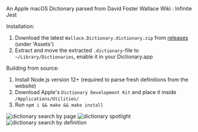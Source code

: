 An Apple macOS Dictionary parsed from David Foster Wallace Wiki : Infinite Jest

Installation:
1. Download the latest `Wallace.Dictionary.dictionary.zip` from [releases](https://github.com/taxnuke/wallace-apple-dictionary/releases) (under 'Assets')
2. Extract and move the extracted `.dictionary`-file to `~/Library/Dictionaries`, enable it in your Dictionary.app

Building from source:
1. Install Node.js version 12+ (required to parse fresh definitions from the website)
2. Download Apple's `Dictionary Development Kit` and place it inside `/Applications/Utilities/`
3. Run `npm i && make && make install`

![dictionary search by page](https://github.com/taxnuke/wallace-apple-dictionary/blob/master/ReadmeResources/screen_1.jpg)
![dictionary spotlight](https://github.com/taxnuke/wallace-apple-dictionary/blob/master/ReadmeResources/screen_2.jpg)
![dictionary search by definition](https://github.com/taxnuke/wallace-apple-dictionary/blob/master/ReadmeResources/screen_3.jpg)

